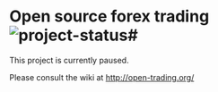# Open source forex trading ![project-status](http://stillmaintained.com/paps/Open-Trading.png)#

This project is currently paused.

Please consult the wiki at http://open-trading.org/
